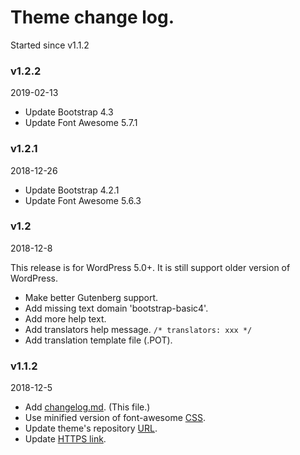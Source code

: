 # Theme change log.
Started since v1.1.2

### v1.2.2
2019-02-13

* Update Bootstrap 4.3
* Update Font Awesome 5.7.1

### v1.2.1
2018-12-26

* Update Bootstrap 4.2.1
* Update Font Awesome 5.6.3

### v1.2
2018-12-8

This release is for WordPress 5.0+. It is still support older version of WordPress.
* Make better Gutenberg support.
* Add missing text domain 'bootstrap-basic4'.
* Add more help text.
* Add translators help message. `/* translators: xxx */`
* Add translation template file (.POT).

### v1.1.2
2018-12-5
* Add [changelog.md](https://github.com/Rundiz-WP/bootstrap-basic4/issues/26). (This file.)
* Use minified version of font-awesome [CSS](https://github.com/Rundiz-WP/bootstrap-basic4/commit/3e27bbd2c496eb32052a6695f06073358f965a3b).
* Update theme's repository [URL](https://github.com/Rundiz-WP/bootstrap-basic4/commit/e88c59ffeee2e0a64cc477a540b0018def0920f0).
* Update [HTTPS link](https://github.com/Rundiz-WP/bootstrap-basic4/commit/12c95ed2fdd1c86aa85dad82b97d3ecceaace732).
